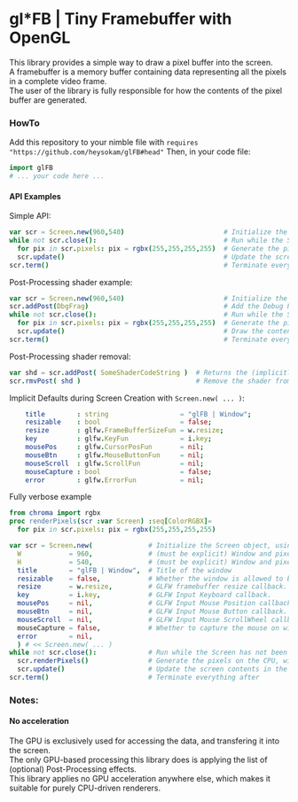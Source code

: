 # gl*FB | Tiny Framebuffer with OpenGL
This library provides a simple way to draw a pixel buffer into the screen.  
A framebuffer is a memory buffer containing data representing all the pixels in a complete video frame.  
The user of the library is fully responsible for how the contents of the pixel buffer are generated.  

### HowTo
Add this repository to your nimble file with `requires "https://github.com/heysokam/glFB#head"`
Then, in your code file:
```nim
import glFB
# ... your code here ... 
```
#### API Examples
Simple API:  
```nim
var scr = Screen.new(960,540)                         # Initialize the Screen object
while not scr.close():                                # Run while the Screen has not been marked for closing
  for pix in scr.pixels: pix = rgbx(255,255,255,255)  # Generate the pixels on the CPU
  scr.update()                                        # Update the screen contents in the GPU
scr.term()                                            # Terminate everything after
```

Post-Processing shader example:  
```nim
var scr = Screen.new(960,540)                         # Initialize the Screen
scr.addPost(DbgFrag)                                  # Add the Debug Post-Processing effect to the list
while not scr.close():                                # Run while the Screen has not been marked for closing
  for pix in scr.pixels: pix = rgbx(255,255,255,255)  # Generate the pixels on the CPU
  scr.update()                                        # Draw the contents (also applies all Post-Processing shaders)
scr.term()                                            # Terminate everything after
```

Post-Processing shader removal:  
```nim
var shd = scr.addPost( SomeShaderCodeString )  # Returns the (implicitly discarded) handle of the shader
scr.rmvPost( shd )                             # Remove the shader from the list with its handle id
```

Implicit Defaults during Screen Creation with `Screen.new( ... )`:  
```nim
    title        : string                  = "glFB | Window";
    resizable    : bool                    = false;
    resize       : glfw.FrameBufferSizeFun = w.resize;
    key          : glfw.KeyFun             = i.key;
    mousePos     : glfw.CursorPosFun       = nil;
    mouseBtn     : glfw.MouseButtonFun     = nil;
    mouseScroll  : glfw.ScrollFun          = nil;
    mouseCapture : bool                    = false;
    error        : glfw.ErrorFun           = nil;
```

Fully verbose example
```nim
from chroma import rgbx
proc renderPixels(scr :var Screen) :seq[ColorRGBX]=
  for pix in scr.pixels: pix = rgbx(255,255,255,255)

var scr = Screen.new(              # Initialize the Screen object, using the (W,H) variant
  W            = 960,              # (must be explicit) Window and pixelbuffer initial width
  H            = 540,              # (must be explicit) Window and pixelbuffer initial height
  title        = "glFB | Window",  # Title of the window
  resizable    = false,            # Whether the window is allowed to be resized or not
  resize       = w.resize,         # GLFW framebuffer resize callback.  aka: glFB/window  proc resize() ...
  key          = i.key,            # GLFW Input Keyboard callback.      aka: glFB/input   proc key() ...
  mousePos     = nil,              # GLFW Input Mouse Position callback.
  mouseBtn     = nil,              # GLFW Input Mouse Button callback.
  mouseScroll  = nil,              # GLFW Input Mouse ScrollWheel callback.
  mouseCapture = false,            # Whether to capture the mouse on window launch or not
  error        = nil,
  ) # << Screen.new( ... )
while not scr.close():             # Run while the Screen has not been marked for closing
  scr.renderPixels()               # Generate the pixels on the CPU, with the verbose example custom function
  scr.update()                     # Update the screen contents in the GPU
scr.term()                         # Terminate everything after
```

### Notes:
#### No acceleration
The GPU is exclusively used for accessing the data, and transfering it into the screen.  
The only GPU-based processing this library does is applying the list of (optional) Post-Processing effects.  
This library applies no GPU acceleration anywhere else, which makes it suitable for purely CPU-driven renderers.  

